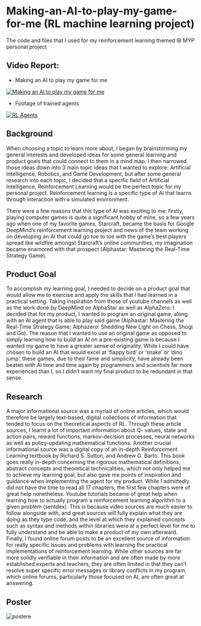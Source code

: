 # Making-an-AI-to-play-my-game-for-me (RL machine learning project)
The code and files that I used for my reinforcement learning themed IB MYP personal project

## Video Report:
* Making an AI to play my game for me

[![Making an AI to play my game for me](https://img.youtube.com/vi/NZcOcnKrRLk/0.jpg)](https://www.youtube.com/watch?v=NZcOcnKrRLk "Making an AI to play my game for me")
* Footage of trained agents

[![RL Agents](https://img.youtube.com/vi/AYqclvxRgSE/0.jpg)](https://www.youtube.com/watch?v=AYqclvxRgSE "My 9 RL Agents")

## Background 
When choosing a topic to learn more about, I began by brainstorming my general 
interests and developed ideas for some general learning and product goals that could connect to them in a mind map. I then narrowed those ideas down into 3 main topic ideas that I wanted to explore: Artificial Intelligence, Robotics, and Game Development, but after some general research into each topic, I decided that a specific field of Artificial Intelligence, Reinforcement Learning would be the perfect topic for my personal project. Reinforcement learning is a specific type of AI that learns through interaction with a simulated environment.

There were a few reasons that this type of AI was exciting to me: firstly, playing 
computer games is quite a significant hobby of mine, so a few years ago when one of my favorite games, Starcraft, became the basis for Google DeepMind’s reinforcement learning project and news of the team working on developing an AI that could go toe to toe with the game’s best players spread like wildfire amongst Starcraft’s online communities, my imagination became enamored with that prospect (Alphastar: Mastering the Real-Time Strategy Game).

## Product Goal
To accomplish my learning goal, I needed to decide on a product goal that would allow 
me to exercise and apply the skills that I had learned in a practical setting. Taking inspiration from those of youtube channels as well as the work done by DeepMind on AlphaStar as well as AlphaZero: I decided that for my product, I wanted to program an original game, along with an AI agent that is able to play said game (Alphastar: Mastering the Real-Time Strategy Game; Alphazero: Shedding New Light on Chess, Shogi and Go). The reason that I wanted to use an original game as opposed to simply learning how to build an AI on a pre-existing game is because I wanted my game to have a greater sense of originality. While I could have chosen to build an AI that would excel at ‘flappy bird’ or ‘snake’ or ‘dino jump’, these games, due to their fame and simplicity, have already been beaten with AI time and time again by programmers and scientists far more experienced than I, so I didn’t want my final product to be redundant in that sense.

## Research
A major informational source was a myriad of online articles, which would therefore be largely text-based, digital collections of information that tended to focus on the theoretical aspects of RL. Through these article sources, I learnt a lot of important information about Q- values, state and action pairs, reward functions, markov-decision processes, neural networks as well as policy-updating mathematical functions. Another crucial informational source was a digital copy of an in-depth Reinforcement Learning textbook by Richard S. Sutton, and Andrew  G. Barto. This book goes really in-depth concerning the rigorous mathematical definitions, abstract concepts and theoretical technicalities, which not only helped me to achieve my learning goal, but also gave me points of inspiration and guidance when implementing the agent for my product. While I admittedly did not have the time to read all 17 chapters, the first few chapters were of great help nonetheless. Youtube tutorials became of great help when learning how to actually program a reinforcement learning algorithm to a given problem (sentdex). 
This is because video sources are much easier to follow alongside with, and great 
sources will fully explain what they are doing as they type code, and the level at which they explained concepts such as syntax and methods within libraries were at a perfect level for me to fully understand and be able to make a product of my own afterward. Finally, I found online forum posts to be an excellent source of information for really specific issues and problems with learning the practical implementations of reinforcement learning. While other sources are far more solidly verifiable in their information and are often made by more established experts and teachers, they are often limited in that they can’t resolve super specific error messages or library conflicts in my program, which online forums, particularly those focused on AI, are often great at answering.

## Poster
![postere](https://github.com/RapidShinjuTheLord/Making-an-AI-to-play-my-game-for-me/assets/87404135/b95995a0-fc0b-4020-90c4-9c6f45409ff3)
